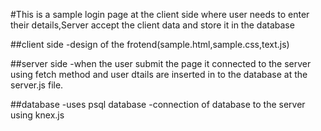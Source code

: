 
#This is a sample login page at the client side where user needs to enter their details,Server accept the client data and store it in the database


##client side
-design of the frotend(sample.html,sample.css,text.js)

##server side
-when the user submit the page it connected to the server using fetch method and user dtails are inserted in to the database at the server.js file.

##database
-uses psql database
-connection of database to the server using knex.js
